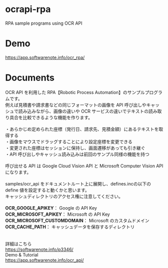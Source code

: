 # ocrapi-rpa
RPA sample programs using OCR API

# Demo

<a href="https://app.softwarenote.info/ocr_rpa/" target="_blank">https://app.softwarenote.info/ocr_rpa/</a>

# Documents

OCR API を利用した RPA【Robotic Process Automation】のサンプルプログラムです。<br>
例えば見積書や請求書などの同じフォーマットの画像を API 呼び出しやキャッシュで読み込みながら、画像の違いや OCR サービスの違いでテキストの読み取り具合を比較できるような機能を作ります。<br>
<br>
・あらかじめ定められた座標（発行日、請求先、見積金額）にあるテキストを取得する<br>
・画像をマウスでドラッグすることにより設定座標を変更できる<br>
・変更された座標はセッションに保持し、画面遷移があっても引き継ぐ<br>
・API 呼び出しやキャッシュ読み込みは前回のサンプル同様の機能を持つ<br>
<br>
呼び出せる API は Google Cloud Vision API と Microsoft Computer Vision API になります。<br>
<br>
samples/ocr_api をドキュメントルート上に展開し、defines.incの以下の define 値を設定すると動くかと思います。<br>
キャッシュディレクトリのアクセス権に注意してください。<br>
<br>
**OCR_GOOGLE_APIKEY**： Google の API Key<br>
**OCR_MICROSOFT_APIKEY**： Microsoft の API Key<br>
**OCR_MICROSOFT_CUSTOMDOMAIN**： Microsoft のカスタムドメイン<br>
**OCR_CACHE_PATH**： キャッシュデータを保存するディレクトリ<br>
<br>
<br>
詳細はこちら<br>
<a href="https://softwarenote.info/p3346/" target="_blank">https://softwarenote.info/p3346/</a>
<br>
Demo & Tutorial<br>
<a href="https://app.softwarenote.info/ocr_api/" target="_blank">https://app.softwarenote.info/ocr_api/</a>
<br>
